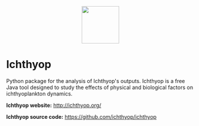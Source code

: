 <div align="center">
    <img src="https://avatars1.githubusercontent.com/u/69504072?s=400&u=8766ef42c78a1fbf1930e756d7b9e530dec69d19&v=4" width=100>
</div>

# Ichthyop

Python package for the analysis of Ichthyop's outputs. Ichthyop is a free Java tool designed to study the effects of physical and biological factors on ichthyoplankton dynamics.

**Ichthyop website:** http://ichthyop.org/

**Ichthyop source code:** https://github.com/ichthyop/ichthyop



